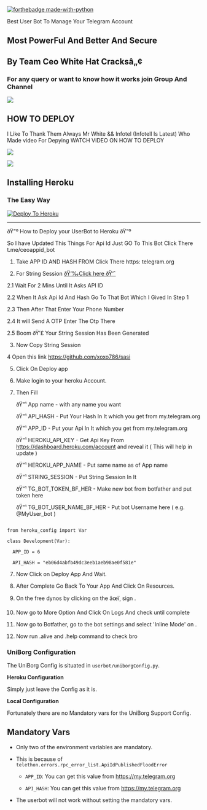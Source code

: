 

<p align="center">



[![forthebadge made-with-python](http://ForTheBadge.com/images/badges/made-with-python.svg)](https://www.python.org/)

Best User Bot To Manage Your Telegram Account 

## Most PowerFul And Better And Secure

## By Team Ceo White Hat Cracksâ„¢

### For any query or want to know how it works join Group And Channel 

<a href="https://t.me/Tibetan_woLf"><img src="https://img.shields.io/badge/Join-Telegram%20Channel-red.svg?logo=Telegram"></a>

## HOW TO DEPLOY 

I Like To Thank Them Always Mr White && Infotel (Infotell Is Latest) Who Made video For Depying WATCH VIDEO ON HOW TO DEPLOY 

<a href="https://www.youtube.com/playlist?list=PLX1HgLA9qoirRYh8jrggvFfHbZVvF5W8B"><img src="https://img.shields.io/badge/How%20To-Deploy-red.svg?logo=Youtube"></a>

<a href="https://youtu.be/woeU5l76kHY"><img src="https://img.shields.io/badge/How%20To-Deploy-red.svg?logo=Youtube"></a>

## Installing Heroku 

### The Easy Way

[![Deploy To Heroku](https://www.herokucdn.com/deploy/button.svg)](https://heroku.com/deploy?template=https://github.com/xoxo786/sasi)





-------------------------------------------------

ðŸ”º How to Deploy your UserBot to Heroku ðŸ”º

So I have Updated This Things For Api Id Just GO To This Bot Click There t.me/ceoappid_bot

1. Take APP ID AND HASH FROM Click There https: telegram.org

2. For String Session [ðŸ‘‰Click here ðŸ‘ˆ]()

2.1 Wait For 2 Mins Until It Asks API ID 

2.2 When It Ask Api Id And Hash Go To That Bot Which I Gived In Step 1 

2.3 Then After That Enter Your Phone Number 

2.4 It will Send A OTP Enter The Otp There

2.5 Boom ðŸ’£ Your String Session Has Been Generated 

3. Now Copy String Session

4 Open this link https://github.com/xoxo786/sasi

5. Click On Deploy app

6. Make login to your heroku Account. 

7. Then Fill 

     ðŸ”¹    App name - with any name you want 

       

     ðŸ”¹    API_HASH  - Put Your Hash In It which you get from my.telegram.org

      ðŸ”¹  APP_ID - Put your Api In It which you get from my.telegram.org

      ðŸ”¹ HEROKU_API_KEY - Get Api Key From https://dashboard.heroku.com/account and reveal it ( This will help in update )

     ðŸ”¹  HEROKU_APP_NAME - Put same name as of App name

     ðŸ”¹  STRING_SESSION - Put String Session In It 

     ðŸ”¹  TG_BOT_TOKEN_BF_HER - Make new bot from botfather and put token here

     ðŸ”¹  TG_BOT_USER_NAME_BF_HER - Put bot Username here ( e.g.  @MyUser_bot )

```python3

from heroku_config import Var

class Development(Var):

  APP_ID = 6

  API_HASH = "eb06d4abfb49dc3eeb1aeb98ae0f581e"

```

7.  Now Click on Deploy App And Wait.

8.   After Complete Go Back To Your App And Click On Resources.

9.  On the free dynos by clicking on the âœï¸ sign .

10.  Now go to More Option And Click On Logs And check until complete 

11.  Now go to Botfather, go to the bot settings and select 'Inline Mode' on .

12. Now run .alive and .help command to check bro

### UniBorg Configuration

The UniBorg Config is situated in `userbot/uniborgConfig.py`.

**Heroku Configuration**

Simply just leave the Config as it is.

**Local Configuration**

Fortunately there are no Mandatory vars for the UniBorg Support Config.

## Mandatory Vars

- Only two of the environment variables are mandatory.

- This is because of `telethon.errors.rpc_error_list.ApiIdPublishedFloodError`

    - `APP_ID`:   You can get this value from https://my.telegram.org

    - `API_HASH`:   You can get this value from https://my.telegram.org

- The userbot will not work without setting the mandatory vars.

